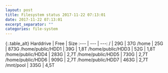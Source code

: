 ```yaml
---
layout: post
title: Filesystem status 2017-11-22 07:13:01
date: 2017-11-22 07:13:01
excerpt_separator: ""
categories: file-system
---
```

{:.table_alt}
Harddrive | Free | Size
:--- | --- | ---:
/ | 29G | 37G
/home | 25G | 873G
/home/public/HDD1 | 39G | 1,8T
/home/public/HDD3 | 52G | 1,8T
/home/public/HDD4 | 283G | 2,7T
/home/public/HDD5 | 730G | 2,7T
/home/public/HDD6 | 909G | 2,7T
/home/public/HDD7 | 463G | 2,7T
/mnt/pool | 335G | 4,5T

